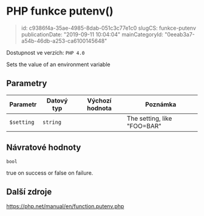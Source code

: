 PHP funkce putenv()
================================

> id: c9386f4a-35ae-4985-8dab-051c3c77e1c0
> slugCS: funkce-putenv
> publicationDate: "2019-09-11 10:04:04"
> mainCategoryId: "0eeab3a7-a54b-46db-a253-ca6100145648"

Dostupnost ve verzích: `PHP 4.0`

Sets the value of an environment variable


Parametry
--------------

| Parametr | Datový typ | Výchozí hodnota | Poznámka |
|-----|-----|-----|-----|
| `$setting` | `string` |  | The setting, like "FOO=BAR" |


Návratové hodnoty
----------------

`bool`

true on success or false on failure.

Další zdroje
------------

https://php.net/manual/en/function.putenv.php
